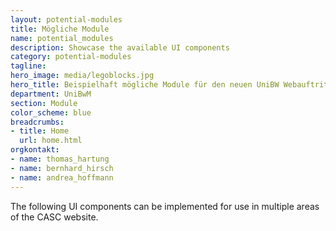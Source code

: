 ```yaml
---
layout: potential-modules
title: Mögliche Module
name: potential_modules
description: Showcase the available UI components
category: potential-modules
tagline: 
hero_image: media/legoblocks.jpg
hero_title: Beispielhaft mögliche Module für den neuen UniBW Webauftritt
department: UniBwM
section: Module
color_scheme: blue
breadcrumbs:
- title: Home
  url: home.html
orgkontakt:
- name: thomas_hartung
- name: bernhard_hirsch
- name: andrea_hoffmann
---
```



The following UI components can be implemented for use in multiple areas of the
CASC website.
